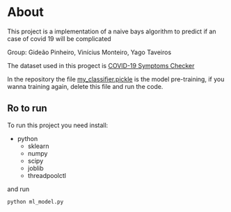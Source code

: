 # About

This project is a implementation of a naive bays algorithm to predict if an case of covid 19 will be complicated

Group: Gideão Pinheiro, Vinícius Monteiro, Yago Taveiros

The dataset used in this progect is [COVID-19 Symptoms Checker](https://www.kaggle.com/iamhungundji/covid19-symptoms-checker)

In the repository the file [my_classifier.pickle](https://github.com/yago1404/naive_bayes_covid/blob/master/my_classifier.pickle) is the model pre-training, if you wanna training again, delete this file and run the code.

## Ro to run

To run this project you need install:
- python
    - sklearn
    - numpy
    - scipy
    - joblib
    - threadpoolctl 

and run
```bash
python ml_model.py
```
